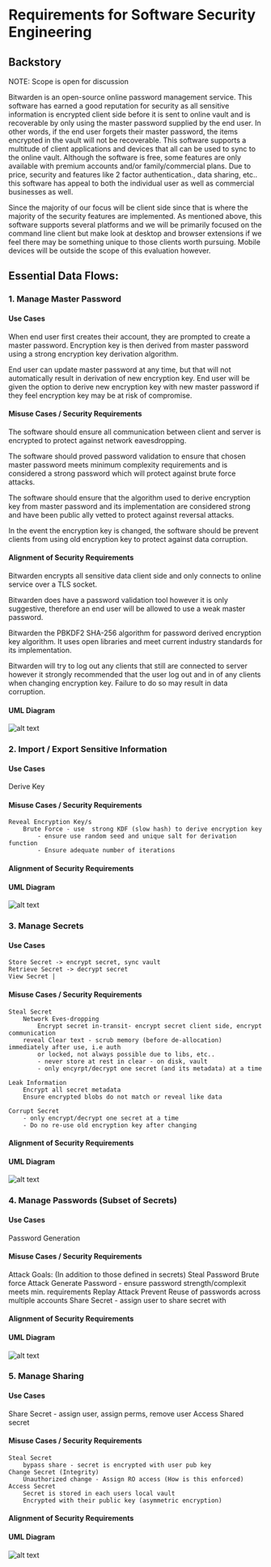 # Requirements for Software Security Engineering

## Backstory

NOTE: Scope is open for discussion 

Bitwarden is an open-source online password management service. This software has earned a good reputation for security as all sensitive information is encrypted client side before it is sent to online vault and is recoverable by only using the master password supplied by the end user. In other words, if the end user forgets their master password, the items encrypted in the vault will not be recoverable. This software supports a multitude of client applications and devices that all can be used to sync to the online vault. Although the software is free, some features  are only available with premium accounts and/or family/commercial plans. Due to price, security and features like 2 factor authentication., data sharing, etc.. this software has appeal to both the individual user as well as commercial businesses as well. 

Since the majority of our focus will be client side since that is where the majority of the security features are implemented. As mentioned above, this software supports several platforms and we will be primarily focused on the command line client but make look at desktop and browser extensions if we feel there may be something unique to those clients worth pursuing. Mobile devices will be outside the scope of this evaluation however. 


## Essential Data Flows: 

### 1. Manage Master Password 

#### Use Cases

When end user first creates their account, they are prompted to create a master password. Encryption key is then derived from master password using a strong encryption key derivation algorithm.

End user can update master password at any time, but that will not automatically result in derivation of new encryption key. End user will be given the option to derive new encryption key with new master password if they feel encryption key may be at risk of compromise.

#### Misuse Cases / Security Requirements

The software should ensure all communication between client and server is encrypted to protect against network eavesdropping.

The software should proved password validation to ensure that chosen master password meets minimum complexity requirements and is considered a strong password which will protect against brute force attacks.

The software should ensure that the algorithm used to derive encryption key from master password and its implementation are considered strong and have been public ally vetted to protect against reversal attacks.

In the event the encryption key is changed, the software should be prevent clients from using old encryption key to protect against data corruption. 


#### Alignment of Security Requirements

Bitwarden encrypts all sensitive data client side and only connects to online service over a TLS socket.

Bitwarden does have a password validation tool however it is only suggestive, therefore an end user will be allowed to use a weak master password.

Bitwarden the PBKDF2 SHA-256 algorithm for password derived encryption key algorithm. It uses open libraries and meet current industry standards for its implementation.

Bitwarden will try to log out any clients that still are connected to server however it strongly recommended that the user log out and in of any clients when changing encryption key. Failure to do so may result in data corruption.

#### UML Diagram

![alt text](Images/Use%20Cases-Master%20Password.png)

### 2. Import / Export Sensitive Information 

#### Use Cases
Derive Key

#### Misuse Cases / Security Requirements
	Reveal Encryption Key/s
		Brute Force	- use  strong KDF (slow hash) to derive encryption key
			- ensure use random seed and unique salt for derivation function
			- Ensure adequate number of iterations


#### Alignment of Security Requirements


#### UML Diagram

![alt text](Images/Use%20Cases-Key%20Encryption%20Key.png)

### 3. Manage Secrets

#### Use Cases
	Store Secret -> encrypt secret, sync vault
	Retrieve Secret -> decrypt secret
	View Secret |

#### Misuse Cases / Security Requirements
	Steal Secret
		Network Eves-dropping
			Encrypt secret in-transit- encrypt secret client side, encrypt communication
		reveal Clear text - scrub memory (before de-allocation) immediately after use, i.e auth 
			or locked, not always possible due to libs, etc..
			- never store at rest in clear - on disk, vault
			- only encyrpt/decrypt one secret (and its metadata) at a time
	
	Leak Information
		Encrypt all secret metadata
		Ensure encrypted blobs do not match or reveal like data
		
	Corrupt Secret	
		- only encrypt/decrypt one secret at a time
		- Do no re-use old encryption key after changing

#### Alignment of Security Requirements


#### UML Diagram
![alt text](Images/Use%20Cases-Secrets.png)

### 4. Manage Passwords (Subset of Secrets) 

#### Use Cases
Password Generation

#### Misuse Cases / Security Requirements
Attack Goals: (In addition to those defined in secrets)
	Steal Password
		Brute force Attack
			Generate Password - ensure password strength/complexit meets min. requirements
		Replay Attack
			Prevent Reuse of passwords across multiple accounts	Share Secret - assign user to share secret with



#### Alignment of Security Requirements


#### UML Diagram
![alt text](Images/Use%20Cases-Passwords.png)

### 5. Manage Sharing 

#### Use Cases
  Share Secret - assign user, assign perms, remove user
	Access Shared secret

#### Misuse Cases / Security Requirements
	Steal Secret 
		bypass share - secret is encrypted with user pub key
	Change Secret (Integrity)
		Unauthorized change - Assign RO access (How is this enforced)
	Access Secret
		Secret is stored in each users local vault
		Encrypted with their public key (asymmetric encryption)

#### Alignment of Security Requirements


#### UML Diagram
![alt text](Images/Use%20Cases-Sharing.png)
